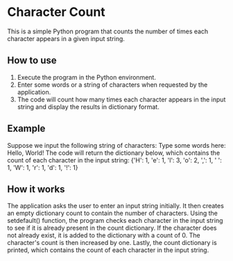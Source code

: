# Character Count
This is a simple Python program that counts the number of times each character appears in a given input string.

## How to use
1.	Execute the program in the Python environment.
2.	Enter some words or a string of characters when requested by the application.
3.	The code will count how many times each character appears in the input string and display the results in dictionary format.

## Example
Suppose we input the following string of characters:
Type some words here: Hello, World!
The code will return the dictionary below, which contains the count of each character in the input string:
{'H': 1, 'e': 1, 'l': 3, 'o': 2, ',': 1, ' ': 1, 'W': 1, 'r': 1, 'd': 1, '!': 1}

## How it works
The application asks the user to enter an input string initially. It then creates an empty dictionary count to contain the number of characters.
Using the setdefault() function, the program checks each character in the input string to see if it is already present in the count dictionary. If the character does not already exist, it is added to the dictionary with a count of 0. The character's count is then increased by one.
Lastly, the count dictionary is printed, which contains the count of each character in the input string.
